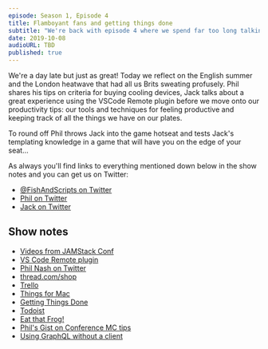 ```yaml
---
episode: Season 1, Episode 4
title: Flamboyant fans and getting things done
subtitle: "We're back with episode 4 where we spend far too long talking about the English heatwave before moving onto something productive: productivity! We chat about our approaches and methods for getting things done and share some of the tools we use to help us plan and produce."
date: 2019-10-08
audioURL: TBD
published: true
---
```


We're a day late but just as great! Today we reflect on the English summer and the London heatwave that had all us Brits sweating profusely. Phil shares his tips on criteria for buying cooling devices, Jack talks about a great experience using the VSCode Remote plugin before we move onto our productivity tips: our tools and techniques for feeling productive and keeping track of all the things we have on our plates.

To round off Phil throws Jack into the game hotseat and tests Jack's templating knowledge in a game that will have you on the edge of your seat...

As always you'll find links to everything mentioned down below in the show notes and you can get us on Twitter:

- [@FishAndScripts on Twitter](https://twitter.com/fishandscripts)
- [Phil on Twitter](https://twitter.com/philhawksworth)
- [Jack on Twitter](https://twitter.com/jack_franklin)

## Show notes

- [Videos from JAMStack Conf](https://www.youtube.com/channel/UC8bRyfU7ycLXnEBfvdorpUg)
- [VS Code Remote plugin](https://code.visualstudio.com/docs/remote/remote-overview)
- [Phil Nash on Twitter](https://twitter.com/philnash)
- [thread.com/shop](https://www.thread.com/shop/)
- [Trello](https://www.trello.com)
- [Things for Mac](https://culturedcode.com/things/)
- [Getting Things Done](https://gettingthingsdone.com/)
- [Todoist](https://www.todoist.com)
- [Eat that Frog!](https://www.amazon.co.uk/Eat-That-Frog-Important-Things/dp/1444765426)
- [Phil's Gist on Conference MC tips](https://gist.github.com/philhawksworth/a8258941d3b8f5197ea0ecb73986b9d2)
- [Using GraphQL without a client](https://javascriptplayground.com/using-graphql-without-a-client/)
